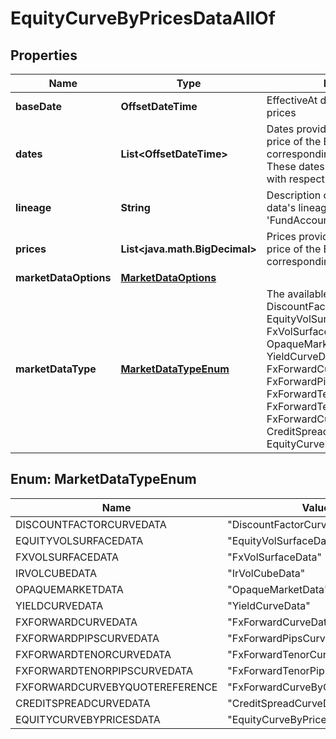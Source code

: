 

# EquityCurveByPricesDataAllOf


## Properties

Name | Type | Description | Notes
------------ | ------------- | ------------- | -------------
**baseDate** | **OffsetDateTime** | EffectiveAt date of the provided prices | 
**dates** | **List&lt;OffsetDateTime&gt;** | Dates provided for the forward price of the Equity at the corresponding price in Prices.  These dates should be in the future with respect to the BaseDate. | 
**lineage** | **String** | Description of the complex market data&#39;s lineage e.g. &#39;FundAccountant_GreenQuality&#39;. |  [optional]
**prices** | **List&lt;java.math.BigDecimal&gt;** | Prices provided for the forward price of the Equity at the corresponding date in Dates. | 
**marketDataOptions** | [**MarketDataOptions**](MarketDataOptions.md) |  |  [optional]
**marketDataType** | [**MarketDataTypeEnum**](#MarketDataTypeEnum) | The available values are: DiscountFactorCurveData, EquityVolSurfaceData, FxVolSurfaceData, IrVolCubeData, OpaqueMarketData, YieldCurveData, FxForwardCurveData, FxForwardPipsCurveData, FxForwardTenorCurveData, FxForwardTenorPipsCurveData, FxForwardCurveByQuoteReference, CreditSpreadCurveData, EquityCurveByPricesData | 



## Enum: MarketDataTypeEnum

Name | Value
---- | -----
DISCOUNTFACTORCURVEDATA | &quot;DiscountFactorCurveData&quot;
EQUITYVOLSURFACEDATA | &quot;EquityVolSurfaceData&quot;
FXVOLSURFACEDATA | &quot;FxVolSurfaceData&quot;
IRVOLCUBEDATA | &quot;IrVolCubeData&quot;
OPAQUEMARKETDATA | &quot;OpaqueMarketData&quot;
YIELDCURVEDATA | &quot;YieldCurveData&quot;
FXFORWARDCURVEDATA | &quot;FxForwardCurveData&quot;
FXFORWARDPIPSCURVEDATA | &quot;FxForwardPipsCurveData&quot;
FXFORWARDTENORCURVEDATA | &quot;FxForwardTenorCurveData&quot;
FXFORWARDTENORPIPSCURVEDATA | &quot;FxForwardTenorPipsCurveData&quot;
FXFORWARDCURVEBYQUOTEREFERENCE | &quot;FxForwardCurveByQuoteReference&quot;
CREDITSPREADCURVEDATA | &quot;CreditSpreadCurveData&quot;
EQUITYCURVEBYPRICESDATA | &quot;EquityCurveByPricesData&quot;



